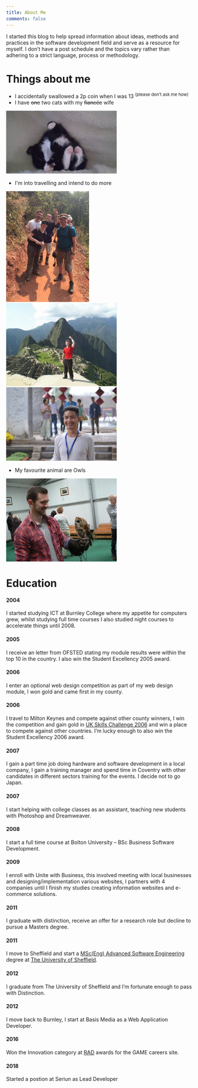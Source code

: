 ```yaml
---
title: About Me
comments: false
---
```


I started this blog to help spread information about ideas, methods and practices in the software development field and serve as a resource for myself. I don’t have a post schedule and the topics vary rather than adhering to a strict language, process or methodology.

# Things about me

  * I accidentally swallowed a 2p coin when I was 13 <sup>(please don’t ask me how)</sup>
  * I have ~~one~~ two cats with my ~~fiancée~~ wife

<img src="me2-300x169.jpg" width="300" height="170">

  * I'm into travelling and intend to do more

<img src="me3-225x300.jpg" width="225" height="300">
<img src="11096472_871635929566822_1076037170236436834_n-300x225.jpg" width="300" height="225">
<img src="me4-300x199.jpg" width="300" height="199">

  * My favourite animal are Owls

<img src="me1-300x225.jpg" width="300" height="225">

# Education

#### 2004

I started studying ICT at Burnley College where my appetite for computers grew, whilst studying full time courses I also studied night courses to accelerate things until 2008.

#### 2005

I receive an letter from OFSTED stating my module results were within the top 10 in the country. I also win the Student Excellency 2005 award.

#### 2006

I enter an optional web design competition as part of my web design module, I won gold and came first in my county.

#### 2006

I travel to Milton Keynes and compete against other county winners, I win the competition and gain gold in [UK Skills Challenge 2006](http://www.lancashiretelegraph.co.uk/news/1062509.Web_design_nets_trip_to_land_of_rising_sun/?ref=arc) and win a place to compete against other countries. I’m lucky enough to also win the Student Excellency 2006 award.

#### 2007

I gain a part time job doing hardware and software development in a local company, I gain a training manager and spend time in Coventry with other candidates in different sectors training for the events. I decide not to go Japan.

#### 2007

I start helping with college classes as an assistant, teaching new students with Photoshop and Dreamweaver.

#### 2008

I start a full time course at Bolton University – BSc Business Software Development.

#### 2009

I enroll with Unite with Business, this involved meeting with local businesses and designing/implementation various websites, I partners with 4 companies until I finish my studies creating information websites and e-commerce solutions.

#### 2011

I graduate with distinction, receive an offer for a research role but decline to pursue a Masters degree.

#### 2011

I move to Sheffield and start a [MSc(Eng) Advanced Software Engineering](https://www.sheffield.ac.uk/postgraduate/taught/courses/engineering/compscience/advanced-software-engineering-msc) degree at [The University of Sheffield](https://www.sheffield.ac.uk/).

#### 2012

I graduate from The University of Sheffield and I’m fortunate enough to pass with Distinction.

#### 2012

I move back to Burnley, I start at Basis Media as a Web Application Developer.

#### 2016

Won the Innovation category at [RAD](http://www.radawards.com/) awards for the GAME careers site.

#### 2018

Started a postion at Seriun as Lead Developer


